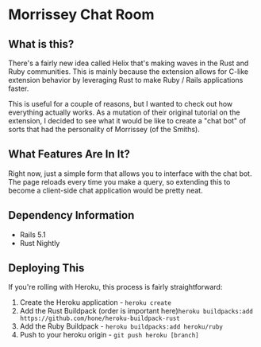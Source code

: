 # Morrissey Chat Room

## What is this?

There's a fairly new idea called Helix that's making waves in the Rust and Ruby communities.
This is mainly because the extension allows for C-like extension behavior by leveraging Rust
to make Ruby / Rails applications faster.

This is useful for a couple of reasons, but I wanted to check out how everything actually works.
As a mutation of their original tutorial on the extension, I decided to see what it would be like
to create a "chat bot" of sorts that had the personality of Morrissey (of the Smiths).

## What Features Are In It?

Right now, just a simple form that allows you to interface with the chat bot. The page reloads
every time you make a query, so extending this to become a client-side chat application would be
pretty neat.

## Dependency Information

* Rails 5.1
* Rust Nightly

## Deploying This

If you're rolling with Heroku, this process is fairly straightforward:

1. Create the Heroku application - `heroku create`
2. Add the Rust Buildpack (order is important here)`heroku buildpacks:add https://github.com/hone/heroku-buildpack-rust`
3. Add the Ruby Buildpack - `heroku buildpacks:add heroku/ruby`
4. Push to your heroku origin - `git push heroku [branch]`
